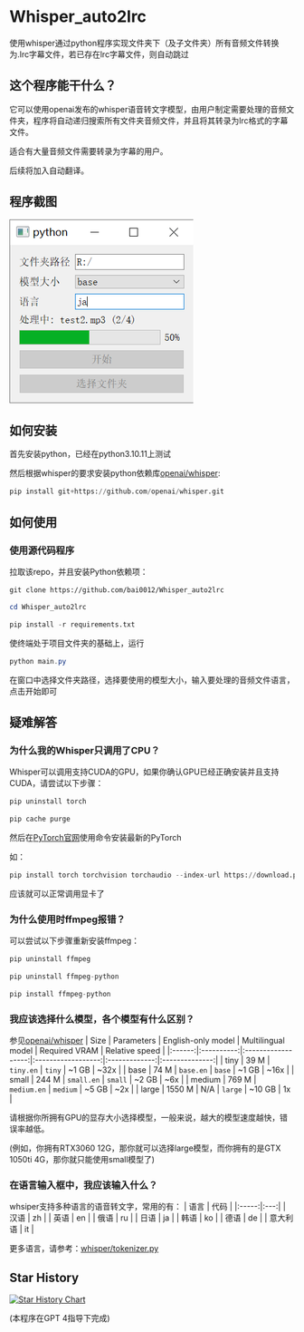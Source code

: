 # Whisper_auto2lrc

使用whisper通过python程序实现文件夹下（及子文件夹）所有音频文件转换为.lrc字幕文件，若已存在lrc字幕文件，则自动跳过

## 这个程序能干什么？

它可以使用openai发布的whisper语音转文字模型，由用户制定需要处理的音频文件夹，程序将自动递归搜索所有文件夹音频文件，并且将其转录为lrc格式的字幕文件。

适合有大量音频文件需要转录为字幕的用户。

后续将加入自动翻译。

## 程序截图
![](https://raw.githubusercontent.com/bai0012/Whisper_auto2lrc/main/demo2.0.png)

## 如何安装

首先安装python，已经在python3.10.11上测试

然后根据whisper的要求安装python依赖库[openai/whisper](https://github.com/openai/whisper#setup):

```python
pip install git+https://github.com/openai/whisper.git 
```


## 如何使用

### 使用源代码程序

拉取该repo，并且安装Python依赖项：

```git
git clone https://github.com/bai0012/Whisper_auto2lrc
```

```Powershell
cd Whisper_auto2lrc
```

```python
pip install -r requirements.txt 
```

使终端处于项目文件夹的基础上，运行

```Powershell
python main.py
```

在窗口中选择文件夹路径，选择要使用的模型大小，输入要处理的音频文件语言，点击开始即可


## 疑难解答

### 为什么我的Whisper只调用了CPU？

Whisper可以调用支持CUDA的GPU，如果你确认GPU已经正确安装并且支持CUDA，请尝试以下步骤：

```python 
pip uninstall torch
```

```python 
pip cache purge
```
然后在[PyTorch官网](https://pytorch.org/get-started/locally/)使用命令安装最新的PyTorch

如：
```python
pip install torch torchvision torchaudio --index-url https://download.pytorch.org/whl/cu118
```

应该就可以正常调用显卡了

### 为什么使用时ffmpeg报错？

可以尝试以下步骤重新安装ffmpeg：

```python
pip uninstall ffmpeg
```

```python 
pip uninstall ffmpeg-python
```

```python
pip install ffmpeg-python
```

### 我应该选择什么模型，各个模型有什么区别？

参见[openai/whisper](https://github.com/openai/whisper#available-models-and-languages)
|  Size  | Parameters | English-only model | Multilingual model | Required VRAM | Relative speed |
|:------:|:----------:|:------------------:|:------------------:|:-------------:|:--------------:|
|  tiny  |    39 M    |     `tiny.en`      |       `tiny`       |     ~1 GB     |      ~32x      |
|  base  |    74 M    |     `base.en`      |       `base`       |     ~1 GB     |      ~16x      |
| small  |   244 M    |     `small.en`     |      `small`       |     ~2 GB     |      ~6x       |
| medium |   769 M    |    `medium.en`     |      `medium`      |     ~5 GB     |      ~2x       |
| large  |   1550 M   |        N/A         |      `large`       |    ~10 GB     |       1x       |

请根据你所拥有GPU的显存大小选择模型，一般来说，越大的模型速度越快，错误率越低。

(例如，你拥有RTX3060 12G，那你就可以选择large模型，而你拥有的是GTX 1050ti 4G，那你就只能使用small模型了)

### 在语言输入框中，我应该输入什么？

whsiper支持多种语言的语音转文字，常用的有：
|  语言  | 代码 |
|:-----:|:---:|
|  汉语  | zh |
|  英语  | en |
|  俄语  | ru |
|  日语  | ja |
|  韩语  | ko |
|  德语  | de |
|  意大利语  | it |

更多语言，请参考：[whisper/tokenizer.py](https://github.com/openai/whisper/blob/main/whisper/tokenizer.py)

## Star History

[![Star History Chart](https://api.star-history.com/svg?repos=bai0012/Whisper_auto2lrc&type=Date)](https://star-history.com/#bai0012/Whisper_auto2lrc&Date)


(本程序在GPT 4指导下完成)
